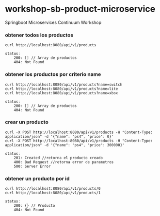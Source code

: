 # workshop-sb-product-microservice
Springboot Microservices Continuum Workshop

### obtener todos los productos
    curl http://localhost:8080/api/v1/products
    
    status:
        200: [] // Array de productos
        404: Not Found
    
### obtener los productos por criterio name
    curl http://localhost:8080/api/v1/products?name=switch
    curl http://localhost:8080/api/v1/products?name=lite
    curl http://localhost:8080/api/v1/products?name=xbox
    
    status:
        200: [] // Array de productos
        404: Not Found

### crear un producto
    curl -X POST http://localhost:8080/api/v1/products -H "Content-Type: application/json" -d '{"name": "ps4", "price": 0}'
    curl -X POST http://localhost:8080/api/v1/products -H "Content-Type: application/json" -d '{"name": "ps4", "price": 300000}'

    status:
        201: Created //retorna el producto creado
        400: Bad Request //retorna error de parametros
        500: Server Error

### obtener un producto por id
    curl http://localhost:8080/api/v1/products/0
    curl http://localhost:8080/api/v1/products/1
    
    status:
        200: {} // Producto
        404: Not Found
